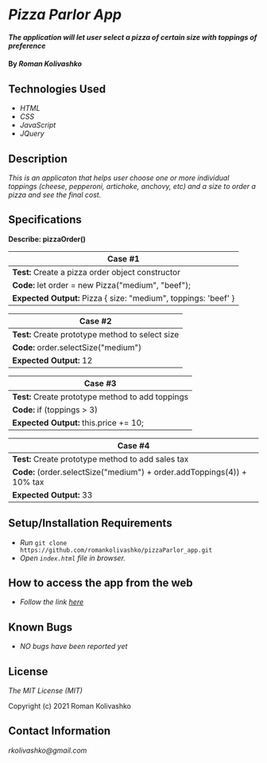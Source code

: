 # _Pizza Parlor App_

#### _The application will let user select a pizza of certain size with toppings of preference_

#### By _**Roman Kolivashko**_

## Technologies Used

* _HTML_
* _CSS_
* _JavaScript_
* _JQuery_

## Description

_This is an applicaton that helps user choose one or more individual toppings (cheese, pepperoni, artichoke, anchovy, etc) and a size to order a pizza and see the final cost._

## Specifications

**Describe: pizzaOrder()**

|  **Case #1** |
|---|
| **Test:** Create a pizza order object constructor  |
|  **Code:** let order = new Pizza("medium", "beef"); |  
|  **Expected Output:** Pizza { size: "medium", toppings: 'beef' } |  

|  **Case #2** |
|---|
| **Test:** Create prototype method to select size |
|  **Code:** order.selectSize("medium") |  
|  **Expected Output:** 12 | 

|  **Case #3** |
|---|
| **Test:** Create prototype method to add toppings |
|  **Code:** if (toppings > 3) |  
|  **Expected Output:** this.price += 10; | 

|  **Case #4** |
|---|
| **Test:** Create prototype method to add sales tax |
|  **Code:** (order.selectSize("medium") + order.addToppings(4)) + 10% tax |  
|  **Expected Output:** 33 | 

## Setup/Installation Requirements

* _Run_ `git clone https://github.com/romankolivashko/pizzaParlor_app.git`
* _Open `index.html` file in browser._

## How to access the app from the web
* _Follow the link [here](https://romankolivashko.github.io/pizzaParlor_app/)_ 

## Known Bugs

* _NO bugs have been reported yet_

## License

_The MIT License (MIT)_

Copyright (c) 2021 Roman Kolivashko

## Contact Information

_rkolivashko@gmail.com_